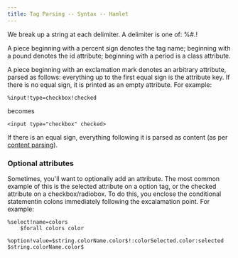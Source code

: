 ```yaml
---
title: Tag Parsing -- Syntax -- Hamlet
---
```

We break up a string at each delimiter. A delimiter is one of: %#.!

A piece beginning with a percent sign denotes the tag name; beginning with a pound denotes the id attribute; beginning with a period is a class attribute.

A piece beginning with an exclamation mark denotes an arbitrary attribute, parsed as follows: everything up to the first equal sign is the attribute key. If there is no equal sign, it is printed as an empty attribute. For example:

    %input!type=checkbox!checked

becomes

    <input type="checkbox" checked>

If there is an equal sign, everything following it is parsed as content (as per [content parsing](contentparsing.html)).

### Optional attributes

Sometimes, you'll want to optionally add an attribute. The most common example of this is the selected attribute on a option tag, or the checked attribute on a checkbox/radiobox. To do this, you enclose the conditional statementin colons immediately following the excalamation point. For example:

    %select!name=colors
        $forall colors color
            %option!value=$string.colorName.color$!:colorSelected.color:selected $string.colorName.color$
